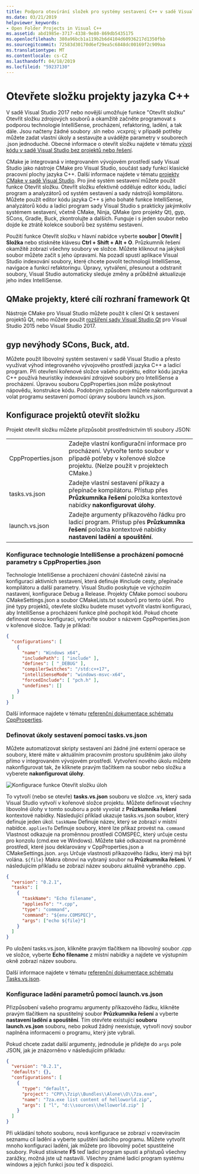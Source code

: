 ```yaml
---
title: Podpora otevírání složek pro systémy sestavení C++ v sadě Visual Studio
ms.date: 03/21/2019
helpviewer_keywords:
- Open Folder Projects in Visual C++
ms.assetid: abd1985e-3717-4338-9e80-869db5435175
ms.openlocfilehash: 380a96bcb1a119b2b6d4104d60936217d1350fbb
ms.sourcegitcommit: 72583d30170d6ef29ea5c6848dc00169f2c909aa
ms.translationtype: MT
ms.contentlocale: cs-CZ
ms.lasthandoff: 04/18/2019
ms.locfileid: "59237130"
---
```

# <a name="open-folder-projects-for-c"></a>Otevřete složku projekty jazyka C++

V sadě Visual Studio 2017 nebo novější umožňuje funkce "Otevřít složku" Otevřít složku zdrojových souborů a okamžitě začněte programovat s podporou technologie IntelliSense, procházení, refaktoring, ladění, a tak dále. Jsou načteny žádné soubory .sln nebo .vcxproj; v případě potřeby můžete zadat vlastní úkoly a sestavujte a uvádějte parametry v souborech .json jednoduché. Obecné informace o otevřít složku najdete v tématu [vývoj kódu v sadě Visual Studio bez projektů nebo řešení](/visualstudio/ide/develop-code-in-visual-studio-without-projects-or-solutions).

CMake je integrovaná v integrovaném vývojovém prostředí sady Visual Studio jako nástroje CMake pro Visual Studio, součást sady funkcí klasické pracovní plochy jazyka C++. Další informace najdete v tématu [projekty CMake v sadě Visual Studio](cmake-projects-in-visual-studio.md). Pro jiné systém sestavení můžete použít funkce Otevřít složku. Otevřít složku efektivně odděluje editor kódu, ladicí program a analyzátorů od systém sestavení a sady nástrojů kompilátoru. Můžete použít editor kódu jazyka C++ s jeho bohaté funkce IntelliSense, analyzátorů kódu a ladicí program sady Visual Studio s prakticky jakýmkoliv systémem sestavení, včetně CMake, Ninja, QMake (pro projekty Qt), gyp, SCons, Gradle, Buck, zkontrolujte a dalších. Funguje i s jeden soubor nebo dojde ke ztrátě kolekce souborů bez systému sestavení.

Použití funkce Otevřít složku v hlavní nabídce vyberte **soubor | Otevřít | Složka** nebo stiskněte klávesu **Ctrl + Shift + Alt + O**. Průzkumník řešení okamžitě zobrazí všechny soubory ve složce. Můžete kliknout na jakýkoli soubor můžete začít s jeho úpravami. Na pozadí spustí aplikace Visual Studio indexování soubory, které chcete povolit technologii IntelliSense, navigace a funkcí refaktoringu. Úpravy, vytváření, přesunout a odstranit soubory, Visual Studio automaticky sleduje změny a průběžně aktualizuje jeho index IntelliSense. 

## <a name="qmake-projects-that-target-the-qt-framework"></a>QMake projekty, které cílí rozhraní framework Qt

Nástroje CMake pro Visual Studio můžete použít k cílení Qt k sestavení projektů Qt, nebo můžete použít [rozšíření sady Visual Studio Qt](https://download.qt.io/development_releases/vsaddin/) pro Visual Studio 2015 nebo Visual Studio 2017.

## <a name="gyp-cons-scons-buck-etc"></a>gyp nevýhody SCons, Buck, atd.

Můžete použít libovolný systém sestavení v sadě Visual Studio a přesto využívat výhod integrovaného vývojového prostředí jazyka C++ a ladicí program. Při otevření kořenové složce vašeho projektu, editor kódu jazyka C++ používá heuristiky indexování zdrojové soubory pro IntelliSense a procházení. Úpravou souboru CppProperties.json může poskytnout nápovědu, konstrukce kódu. Podobným způsobem můžete nakonfigurovat a volat programu sestavení pomocí úpravy souboru launch.vs.json.

## <a name="configuring-open-folder-projects"></a>Konfigurace projektů otevřít složku

Projekt otevřít složku můžete přizpůsobit prostřednictvím tři soubory JSON:

| | |
|-|-|
|CppProperties.json|Zadejte vlastní konfigurační informace pro procházení. Vytvořte tento soubor v případě potřeby v kořenové složce projektu. (Nelze použít v projektech CMake.)|
|tasks.vs.json|Zadejte vlastní sestavení příkazy a přepínače kompilátoru. Přístup přes **Průzkumníka řešení** položka kontextové nabídky **nakonfigurovat úlohy**.|
|launch.vs.json|Zadejte argumenty příkazového řádku pro ladicí program. Přístup přes **Průzkumníka řešení** položka kontextové nabídky **nastavení ladění a spouštění**.|

### <a name="configure-intellisense-and-browsing-hints-with-cpppropertiesjson"></a>Konfigurace technologie IntelliSense a procházení pomocné parametry s CppProperties.json

Technologie IntelliSense a procházení chování částečně závisí na konfiguraci aktivních sestavení, která definuje #include cesty, přepínače kompilátoru a další parametry. Visual Studio poskytuje ve výchozím nastavení, konfigurace Debug a Release. Projekty CMake pomocí souboru CMakeSettings.json a soubor CMakeLists.txt souborů pro tento účel. Pro jiné typy projektů, otevřete složku budete muset vytvořit vlastní konfiguraci, aby IntelliSense a procházení funkce plně pochopit kód. Pokud chcete definovat novou konfiguraci, vytvořte soubor s názvem CppProperties.json v kořenové složce. Tady je příklad:

```json
{
  "configurations": [
    {
      "name": "Windows x64",
      "includePath": [ "include" ],
      "defines": [ "_DEBUG" ],
      "compilerSwitches": "/std:c++17",
      "intelliSenseMode": "windows-msvc-x64",
      "forcedInclude": [ "pch.h" ],
      "undefines": []
    }
  ]
}
```
Další informace najdete v tématu [referenční dokumentace schématu CppProperties](cppproperties-schema-reference.md).

### <a name="define-build-tasks-with-tasksvsjson"></a>Definovat úkoly sestavení pomocí tasks.vs.json

Můžete automatizovat skripty sestavení ani žádné jiné externí operace se soubory, které máte v aktuálním pracovním prostoru spuštěním jako úlohy přímo v integrovaném vývojovém prostředí. Vytvoření nového úkolu můžete nakonfigurovat tak, že kliknete pravým tlačítkem na soubor nebo složku a vyberete **nakonfigurovat úlohy**.

![Konfigurace funkce Otevřít složku úloh](media/open-folder-config-tasks.png)

To vytvoří (nebo se otevře) **tasks.vs.json** souboru ve složce .vs, který sada Visual Studio vytvoří v kořenové složce projektu. Můžete definovat všechny libovolné úlohy v tomto souboru a poté vyvolat z **Průzkumníka řešení** kontextové nabídky. Následující příklad ukazuje tasks.vs.json soubor, který definuje jeden úkol. `taskName` Definuje název, který se zobrazí v místní nabídce. `appliesTo` Definuje soubory, které lze příkaz provést na. `command` Vlastnost odkazuje na proměnnou prostředí COMSPEC, který určuje cestu pro konzolu (cmd.exe ve Windows). Můžete také odkazovat na proměnné prostředí, které jsou deklarovány v CppProperties.json a CMakeSettings.json. `args` Určuje vlastnosti příkazového řádku, který má být volána. `${file}` Makra obnoví na vybraný soubor na **Průzkumníka řešení**. V následujícím příkladu se zobrazí název souboru aktuálně vybraného .cpp.

```json
{
  "version": "0.2.1",
  "tasks": [
    {
      "taskName": "Echo filename",
      "appliesTo": "*.cpp",
      "type": "command",
      "command": "${env.COMSPEC}",
      "args": ["echo ${file}"]
    }
  ]
}
```

Po uložení tasks.vs.json, klikněte pravým tlačítkem na libovolný soubor .cpp ve složce, vyberte **Echo filename** z místní nabídky a najdete ve výstupním okně zobrazí název souboru.

Další informace najdete v tématu [referenční dokumentace schématu Tasks.vs.json](tasks-vs-json-schema-reference-cpp.md).

### <a name="configure-debugging-parameters-with-launchvsjson"></a>Konfigurace ladění parametrů pomocí launch.vs.json

Přizpůsobení vašeho programu argumenty příkazového řádku, klikněte pravým tlačítkem na spustitelný soubor **Průzkumníka řešení** a vyberte **nastavení ladění a spouštění**. Tím otevřete existující **souboru launch.vs.json** souboru, nebo pokud žádný neexistuje, vytvoří nový soubor naplněna informacemi o programu, který jste vybrali.

Pokud chcete zadat další argumenty, jednoduše je přidejte do `args` pole JSON, jak je znázorněno v následujícím příkladu:

```json
{
  "version": "0.2.1",
  "defaults": {},
  "configurations": [
    {
      "type": "default",
      "project": "CPP\\7zip\\Bundles\\Alone\\O\\7za.exe",
      "name": "7za.exe list content of helloworld.zip",
      "args": [ "l", "d:\\sources\\helloworld.zip" ]
    }
  ]
}
```

Při ukládání tohoto souboru, nová konfigurace se zobrazí v rozevíracím seznamu cíl ladění a vyberte spuštění ladicího programu. Můžete vytvořit mnoho konfiguraci ladění, jak můžete pro libovolný počet spustitelné soubory. Pokud stisknete **F5** teď ladicí program spustí a přístupů všechny zarážky, možná jste už nastavili. Všechny známé ladicí program systému windows a jejich funkci jsou teď k dispozici.
